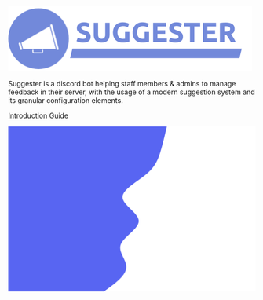 ![Suggester Logo](/images/suggesterbanner.png)

Suggester is a discord bot helping staff members & admins to manage feedback in their server, with the usage of a modern suggestion system and its granular configuration elements.

[Introduction](topics/onboarding.md)
[Guide](beginner-guide.md)

<!-- background image -->

![](images/wave-haikei.svg)
